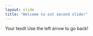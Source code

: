 ```yaml
---
layout: slide
title: "Welcome to out second slide!"
---
```

Your texdt
Use the left arrow to go back!
